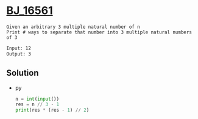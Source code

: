 # [BJ_16561](https://acmicpc.net/problem/16561)

```en
Given an arbitrary 3 multiple natural number of n
Print # ways to separate that number into 3 multiple natural numbers of 3
```

```txt
Input: 12
Output: 3
```

## Solution

* py

  ```py
  n = int(input())
  res = n // 3 - 1
  print(res * (res - 1) // 2)
  ```
